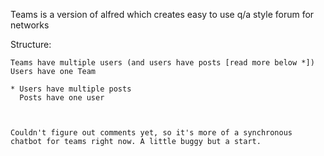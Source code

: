 Teams is a version of alfred which creates easy to use q/a style forum for networks

Structure:

	Teams have multiple users (and users have posts [read more below *])
	Users have one Team

	* Users have multiple posts
	  Posts have one user



	Couldn't figure out comments yet, so it's more of a synchronous chatbot for teams right now. A little buggy but a start.
